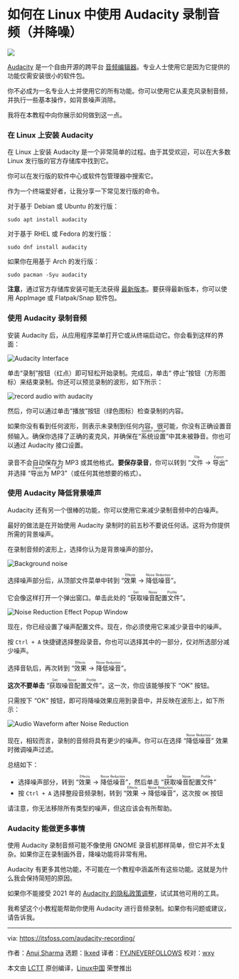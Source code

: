 [#]: subject: "How to Record Audio in Linux With Audacity (and Reduce Noise)"
[#]: via: "https://itsfoss.com/audacity-recording/"
[#]: author: "Anuj Sharma https://itsfoss.com/author/anuj/"
[#]: collector: "lkxed"
[#]: translator: "FYJNEVERFOLLOWS"
[#]: reviewer: "wxy"
[#]: publisher: "wxy"
[#]: url: "https://linux.cn/article-15284-1.html"

如何在 Linux 中使用 Audacity 录制音频（并降噪）
======

![][0]

[Audacity][1] 是一个自由开源的跨平台 [音频编辑器][2]。专业人士使用它是因为它提供的功能仅需安装很小的软件包。

你不必成为一名专业人士并使用它的所有功能。你可以使用它从麦克风录制音频，并执行一些基本操作，如背景噪声消除。

我将在本教程中向你展示如何做到这一点。

### 在 Linux 上安装 Audacity

在 Linux 上安装 Audacity 是一个非常简单的过程。由于其受欢迎，可以在大多数 Linux 发行版的官方存储库中找到它。

你可以在发行版的软件中心或软件包管理器中搜索它。

作为一个终端爱好者，让我分享一下常见发行版的命令。

对于基于 Debian 或 Ubuntu 的发行版：

```
sudo apt install audacity
```

对于基于 RHEL 或 Fedora 的发行版：

```
sudo dnf install audacity
```

如果你在用基于 Arch 的发行版：

```
sudo pacman -Syu audacity
```

**注意**，通过官方存储库安装可能无法获得 [最新版本][3]。要获得最新版本，你可以使用 AppImage 或 Flatpak/Snap 软件包。

### 使用 Audacity 录制音频

安装 Audacity 后，从应用程序菜单打开它或从终端启动它。你会看到这样的界面：

![Audacity Interface][4]

单击“录制”按钮（红点）即可轻松开始录制。完成后，单击“
停止”按钮（方形图标）来结束录制。你还可以预览录制的波形，如下所示：

![record audio with audacity][5]

然后，你可以通过单击“播放”按钮（绿色图标）检查录制的内容。

如果你没有看到任何波形，则表示未录制到任何内容。很可能，你没有正确设置音频输入。确保你选择了正确的麦克风，并确保在“<ruby>系统设置<rt>system settings</rt></ruby>”中其未被静音。你也可以通过 Audacity 接口设置。

录音不会自动保存为 MP3 或其他格式。**要保存录音**，你可以转到 “<ruby>文件<rt>File</rt></ruby> → <ruby>导出<rt>Export</rt></ruby>” 并选择 “<ruby>导出为 MP3<rt>Export as MP3</rt></ruby>”（或任何其他想要的格式）。

### 使用 Audacity 降低背景噪声

Audacity 还有另一个很棒的功能，你可以使用它来减少录制音频中的白噪声。

最好的做法是在开始使用 Audacity 录制时的前五秒不要说任何话。这将为你提供所需的背景噪声。

在录制音频的波形上，选择你认为是背景噪声的部分。

![Background noise][6]

选择噪声部分后，从顶部文件菜单中转到 “<ruby>效果<rt>Effects</rt></ruby> → <ruby>降低噪音<rt>Noise Reduction</rt></ruby>”。

它会像这样打开一个弹出窗口。单击此处的 “<ruby>获取噪音配置文件<rt>Get Noise Profile</rt></ruby>”。

![Noise Reduction Effect Popup Window][7]

现在，你已经设置了噪声配置文件。现在，你必须使用它来减少录音中的噪声。

按 `Ctrl + A` 快捷键选择整段录音。你也可以选择其中的一部分，仅对所选部分减少噪声。

选择音轨后，再次转到 “<ruby>效果<rt>Effects</rt></ruby> → <ruby>降低噪音<rt>Noise Reduction</rt></ruby>”。

**这次不要单击** “<ruby>获取噪音配置文件<rt>Get Noise Profile</rt></ruby>”。这一次，你应该能够按下 “OK” 按钮。

只需按下 “OK” 按钮，即可将降噪效果应用到录音中，并反映在波形上，如下所示：

![Audio Waveform after Noise Reduction][8]

现在，相较而言，录制的音频将具有更少的噪声。你可以在选择 “<ruby>降低噪音<rt>Noise Reduction</rt></ruby>” 效果时微调噪声过滤。

总结如下：

* 选择噪声部分，转到 “<ruby>效果<rt>Effects</rt></ruby> → <ruby>降低噪音<rt>Noise Reduction</rt></ruby>”，然后单击 “<ruby>获取噪音配置文件<rt>Get Noise Profile</rt></ruby>”
* 按 `Ctrl + A` 选择整段音频录制，转到 “<ruby>效果<rt>Effects</rt></ruby> → <ruby>降低噪音<rt>Noise Reduction</rt></ruby>”，这次按 `OK` 按钮

请注意，你无法移除所有类型的噪声，但这应该会有所帮助。

### Audacity 能做更多事情

使用 Audacity 录制音频可能不像使用 GNOME 录音机那样简单，但它并不太复杂。如果你正在录制画外音，降噪功能将非常有用。

Audacity 有更多其他功能，不可能在一个教程中涵盖所有这些功能。这就是为什么我会保持简短的原因。

如果你不能接受 2021 年的 [Audacity 的隐私政策调整][9]，试试其他可用的工具。

我希望这个小教程能帮助你使用 Audacity 进行音频录制。如果你有问题或建议，请告诉我。

--------------------------------------------------------------------------------

via: https://itsfoss.com/audacity-recording/

作者：[Anuj Sharma][a]
选题：[lkxed][b]
译者：[FYJNEVERFOLLOWS](https://github.com/FYJNEVERFOLLOWS)
校对：[wxy](https://github.com/wxy)

本文由 [LCTT](https://github.com/LCTT/TranslateProject) 原创编译，[Linux中国](https://linux.cn/) 荣誉推出

[a]: https://itsfoss.com/author/anuj/
[b]: https://github.com/lkxed
[1]: https://github.com/audacity/audacity
[2]: https://itsfoss.com/best-audio-editors-linux/
[3]: https://github.com/audacity/audacity/releases
[4]: https://itsfoss.com/wp-content/uploads/2022/08/audacity-interface.png
[5]: https://itsfoss.com/wp-content/uploads/2022/08/record-audio-with-audacity.png
[6]: https://itsfoss.com/wp-content/uploads/2022/08/audacity-noise-reduction.png
[7]: https://itsfoss.com/wp-content/uploads/2022/08/audacity-noise-steps.png
[8]: https://itsfoss.com/wp-content/uploads/2022/08/audacity-noise-reduced.png
[9]: https://news.itsfoss.com/audacity-fiasco-fork/
[0]: https://img.linux.net.cn/data/attachment/album/202211/24/114858g6vpfg3gfglvxnp4.jpg